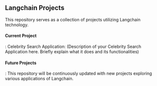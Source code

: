 <h2>Langchain Projects</h2>
This repository serves as a collection of projects utilizing Langchain technology.

<h4>Current Project</h4>:
Celebrity Search Application: (Description of your Celebrity Search Application here. Briefly explain what it does and its functionalities)

<h4>Future Projects</h4>:
This repository will be continuously updated with new projects exploring various applications of Langchain.
